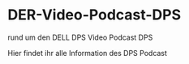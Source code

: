 # DER-Video-Podcast-DPS
rund um den DELL DPS Video Podcast DPS

Hier findet ihr alle Information des DPS Podcast
